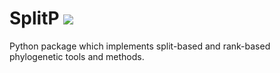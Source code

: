 # SplitP ![](https://github.com/js51/SplitP/workflows/Python%20package/badge.svg)
Python package which implements split-based and rank-based phylogenetic tools and methods.
